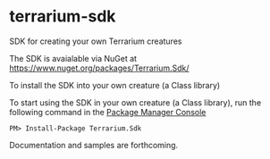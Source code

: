 terrarium-sdk
=============

SDK for creating your own Terrarium creatures

The SDK is avaialable via NuGet at https://www.nuget.org/packages/Terrarium.Sdk/

To install the SDK into your own creature (a Class library)

To start using the SDK in your own creature (a Class library), run the following command in the [Package Manager Console](http://docs.nuget.org/docs/start-here/using-the-package-manager-console)

    PM> Install-Package Terrarium.Sdk

Documentation and samples are forthcoming.

